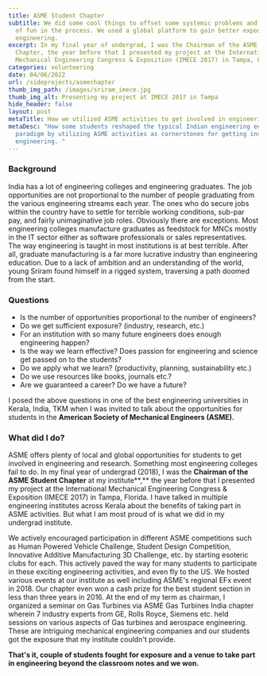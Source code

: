 ```yaml
---
title: ASME Student Chapter
subtitle: We did some cool things to offset some systemic problems and had a lot
  of fun in the process. We used a global platform to gain better exposure to
  engineering.
excerpt: In my final year of undergrad, I was the Chairman of the ASME Student
  Chapter, the year before that I presented my project at the International
  Mechanical Engineering Congress & Exposition (IMECE 2017) in Tampa, Florida.
categories: volunteering
date: 04/06/2022
url: /sideprojects/asmechapter
thumb_img_path: /images/sriram_imece.jpg
thumb_img_alt: Presenting my project at IMECE 2017 in Tampa
hide_header: false
layout: post
metaTitle: How we utilized ASME activities to get involved in engineering
metaDesc: "How some students reshaped the typical Indian engineering education
  paradigm by utilizing ASME activities as cornerstones for getting involved in
  engineering. "
---
```

### Background

India has a lot of engineering colleges and engineering graduates. The job opportunities are not proportional to the number of people graduating from the various engineering streams each year. The ones who do secure jobs within the country have to settle for terrible working conditions, sub-par pay, and fairly unimaginative job roles. Obviously there are exceptions. Most engineering colleges manufacture graduates as feedstock for MNCs mostly in the IT sector either as software professionals or sales representatives. The way engineering is taught in most institutions is at best terrible. After all, graduate manufacturing is a far more lucrative industry than engineering education. Due to a lack of ambition and an understanding of the world, young Sriram found himself in a rigged system, traversing a path doomed from the start. 

### Questions

* Is the number of opportunities proportional to the number of engineers? 
* Do we get sufficient exposure? (industry, research, etc.)
* For an institution with so many future engineers does enough engineering happen?
* Is the way we learn effective? Does passion for engineering and science get passed on to the students?
* Do we apply what we learn? (productivity, planning, sustainability etc.)
* Do we use resources like books, journals etc.?
* Are we guaranteed a career? Do we have a future?

I posed the above questions in one of the best engineering universities in Kerala, India, TKM when I was invited to talk about the opportunities for students in the **American Society of Mechanical Engineers (ASME).** 

### What did I do?

ASME offers plenty of local and global opportunities for students to get involved in engineering and research. Something most engineering colleges fail to do. In my final year of undergrad (2018), I was the **Chairman of the ASME Student Chapter** at my institute**,** the year before that I presented my project at the International Mechanical Engineering Congress & Exposition (IMECE 2017) in Tampa, Florida. I have talked in multiple engineering institutes across Kerala about the benefits of taking part in ASME activities. But what I am most proud of is what we did in my undergrad institute.

We actively encouraged participation in different ASME competitions such as Human Powered Vehicle Challenge, Student Design Competition, Innovative Additive Manufacturing 3D Challenge, etc. by starting esoteric clubs for each. This actively paved the way for many students to participate in these exciting engineering activities, and even fly to the US. We hosted various events at our institute as well including ASME's regional EFx event in 2018. Our chapter even won a cash prize for the best student section in less than three years in 2016. At the end of my term as chairman, I organized a seminar on Gas Turbines via ASME Gas Turbines India chapter wherein 7 industry experts from GE, Rolls Royce, Siemens etc. held sessions on various aspects of Gas turbines and aerospace engineering. These are intriguing mechanical engineering companies and our students got the exposure that my institute couldn't provide. 

**That's it, couple of students fought for exposure and a venue to take part in engineering beyond the classroom notes and we won.**